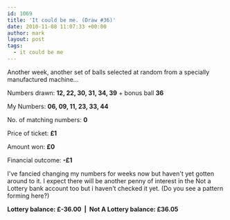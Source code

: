 ```yaml
---
id: 1069
title: 'It could be me. (Draw #36)'
date: 2010-11-08 11:07:33 +00:00
author: mark
layout: post
tags:
  - it could be me
---
```

Another week, another set of balls selected at random from a specially manufactured machine&#8230;

Numbers drawn: **﻿﻿12, 22, 30, 31, 34, 39** + bonus ball **36**

My Numbers: **06, 09, 11, 23, 33, 44**

No. of matching numbers: **0**

Price of ticket: **£1**

Amount won: **£0**

Financial outcome: **-£1**

I've fancied changing my numbers for weeks now but haven't yet gotten around to it. I expect there will be another penny of interest in the Not a Lottery bank account too but i haven't checked it yet. (Do you see a pattern forming here?)

**Lottery balance: £-36.00  |  Not A Lottery balance: £36.05**
